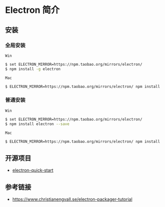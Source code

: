# Electron 简介

## 安装
### 全局安装
`Win`
```bash
$ set ELECTRON_MIRROR=https://npm.taobao.org/mirrors/electron/
$ npm install -g electron
```
`Mac`
```bash
$ ELECTRON_MIRROR=https://npm.taobao.org/mirrors/electron/ npm install electron -g
```
### 普通安装
`Win`
```bash
$ set ELECTRON_MIRROR=https://npm.taobao.org/mirrors/electron/
$ npm install electron --save
```

`Mac`
```bash
$ ELECTRON_MIRROR=https://npm.taobao.org/mirrors/electron/ npm install electron --save
```

## 开源项目
* [electron-quick-start](https://github.com/electron/electron-quick-start)

## 参考链接
* https://www.christianengvall.se/electron-packager-tutorial
